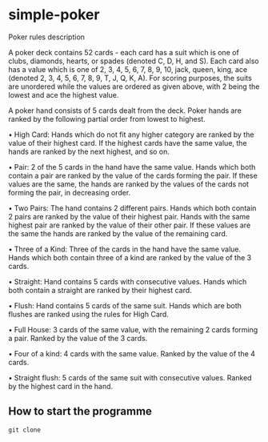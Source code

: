 # simple-poker
Poker rules description

A poker deck contains 52 cards - each card has a suit which is one of clubs, diamonds, hearts, or spades (denoted C, D, H, and S). Each card also has a value which is one of 2, 3, 4, 5, 6, 7, 8, 9, 10, jack, queen, king, ace (denoted 2, 3, 4, 5, 6, 7, 8, 9, T, J, Q, K, A). For scoring purposes, the suits are unordered while the values are ordered as given above, with 2 being the lowest and ace the highest value.

A poker hand consists of 5 cards dealt from the deck. Poker hands are ranked by the following partial order from lowest to highest.

• High Card: Hands which do not fit any higher category are ranked by the value of their highest card. If the highest cards have the same value, the hands are ranked by the next highest, and so on.

• Pair: 2 of the 5 cards in the hand have the same value. Hands which both contain a pair are ranked by the value of the cards forming the pair. If these values are the same, the hands are ranked by the values of the cards not forming the pair, in decreasing order.

• Two Pairs: The hand contains 2 different pairs. Hands which both contain 2 pairs are ranked by the value of their highest pair. Hands with the same highest pair are ranked by the value of their other pair. If these values are the same the hands are ranked by the value of the remaining card.

• Three of a Kind: Three of the cards in the hand have the same value. Hands which both contain three of a kind are ranked by the value of the 3 cards.

• Straight: Hand contains 5 cards with consecutive values. Hands which both contain a straight are ranked by their highest card.

• Flush: Hand contains 5 cards of the same suit. Hands which are both flushes are ranked using the rules for High Card.

• Full House: 3 cards of the same value, with the remaining 2 cards forming a pair. Ranked by the value of the 3 cards.

• Four of a kind: 4 cards with the same value. Ranked by the value of the 4 cards.

• Straight flush: 5 cards of the same suit with consecutive values. Ranked by the highest card in the hand.

## How to start the programme
```
git clone
```

##
